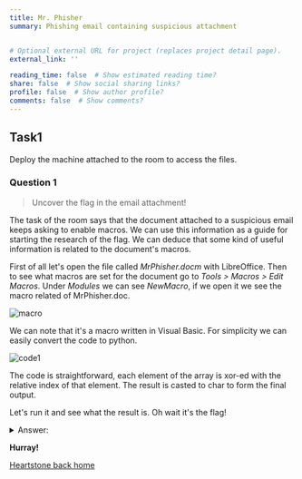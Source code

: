 ```yaml
---
title: Mr. Phisher
summary: Phishing email containing suspicious attachment


# Optional external URL for project (replaces project detail page).
external_link: ''

reading_time: false  # Show estimated reading time?
share: false  # Show social sharing links?
profile: false  # Show author profile?
comments: false  # Show comments?
---
```

## Task1
Deploy the machine attached to the room to access the files. 
### Question 1
> Uncover the flag in the email attachment!

The task of the room says that the document attached to a suspicious email keeps asking to enable macros.
We can use this information as a guide for starting the research of the flag. We can deduce that some kind of useful information is related to the document's macros.

First of all let's open the file called *MrPhisher.docm* with LibreOffice. Then to see what macros are set for the document go to *Tools > Macros > Edit Macros*.
Under *Modules* we can see *NewMacro*, if we open it we see the macro related of MrPhisher.doc.

![macro](https://user-images.githubusercontent.com/70201797/180665401-31f055cb-5f80-4056-a9d9-a3e45ce1e1a9.png)

We can note that it's a macro written in Visual Basic. For simplicity we can easily convert the code to python.

![code1](https://user-images.githubusercontent.com/70201797/180665413-6ece7625-e923-4fdf-8515-eec88e8c4e44.png)

The code is straightforward, each element of the array is xor-ed with the relative index of that element. The result is casted to char to form the final output. 

Let's run it and see what the result is. Oh wait it's the flag!

<details>
  <summary>Answer:</summary>
  <p>
	flag{a39a07a239aacd40c948d852a5c9f8d1}
  </p>
</details>


**Hurray!**

[Heartstone back home](https://matteogreek.github.io/)

